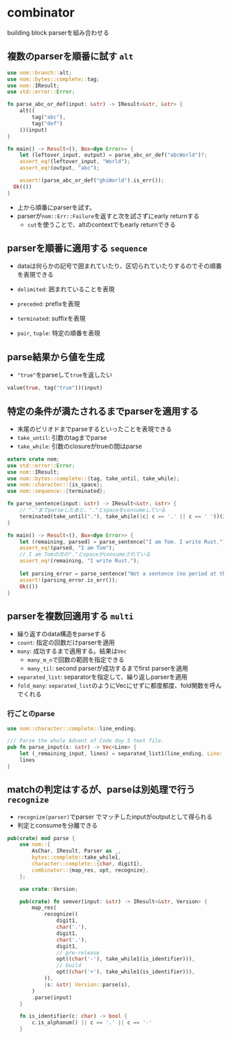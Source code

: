 # combinator

building block parserを組み合わせる

## 複数のparserを順番に試す `alt`

```rust
use nom::branch::alt;
use nom::bytes::complete::tag;
use nom::IResult;
use std::error::Error;

fn parse_abc_or_def(input: &str) -> IResult<&str, &str> {
    alt((
        tag("abc"),
        tag("def")
    ))(input)
}

fn main() -> Result<(), Box<dyn Error>> {
    let (leftover_input, output) = parse_abc_or_def("abcWorld")?;
    assert_eq!(leftover_input, "World");
    assert_eq!(output, "abc");

    assert!(parse_abc_or_def("ghiWorld").is_err());
  Ok(())
}
```

* 上から順番にparserを試す。
* parserが`nom::Err::Failure`を返すと次を試さずにearly returnする
  * `cut`を使うことで、altのcontextでもearly returnできる


## parserを順番に適用する `sequence`

* dataは何らかの記号で囲まれていたり、区切られていたりするのでその順番を表現できる

* `delimited`: 囲まれていることを表現
* `preceded`: prefixを表現
* `terminated`: suffixを表現
* `pair`, `tuple`: 特定の順番を表現


## parse結果から値を生成

* `"true"`をparseして`true`を返したい

```rust
value(true, tag("true"))(input)

```

## 特定の条件が満たされるまでparserを適用する

* 末尾のピリオドまでparseするといったことを表現できる
* `take_until`: 引数のtagまでparse
* `take_while`: 引数のclosureがtrueの間はparse

```rust
extern crate nom;
use std::error::Error;
use nom::IResult;
use nom::bytes::complete::{tag, take_until, take_while};
use nom::character::{is_space};
use nom::sequence::{terminated};

fn parse_sentence(input: &str) -> IResult<&str, &str> {
    // "."までparseしたあと、"."とspaceをconsumeしている
    terminated(take_until("."), take_while(|c| c == '.' || c == ' '))(input)
}

fn main() -> Result<(), Box<dyn Error>> {
    let (remaining, parsed) = parse_sentence("I am Tom. I write Rust.")?;
    assert_eq!(parsed, "I am Tom");
    // I am Tomの次の"."とspaceがconsumeされている
    assert_eq!(remaining, "I write Rust.");
   
    let parsing_error = parse_sentence("Not a sentence (no period at the end)");
    assert!(parsing_error.is_err());
    Ok(())
}
```

## parserを複数回適用する `multi`

* 繰り返すのdata構造をparseする
* `count`: 指定の回数だけparserを適用
* `many`: 成功するまで適用する。結果は`Vec`
  * `many_m_n`で回数の範囲を指定できる
  * `many_til`: second parserが成功するまでfirst parserを適用
* `separated_list`: separatorを指定して、繰り返しparserを適用
* `fold_many`: `separated_list`のようにVecにせずに都度都度、fold関数を呼んでくれる

### 行ごとのparse

```rust
use nom::character::complete::line_ending;

/// Parse the whole Advent of Code day 5 text file.
pub fn parse_input(s: &str) -> Vec<Line> {
    let (_remaining_input, lines) = separated_list1(line_ending, Line::parse)(s).unwrap();
    lines
}
```

## matchの判定はするが、parseは別処理で行う `recognize`

* `recognize(parser)`でparser でマッチしたinputがoutputとして得られる
* 判定とconsumeを分離できる

```rust
pub(crate) mod parse {
    use nom::{
        AsChar, IResult, Parser as _,
        bytes::complete::take_while1,
        character::complete::{char, digit1},
        combinator::{map_res, opt, recognize},
    };

    use crate::Version;

    pub(crate) fn semver(input: &str) -> IResult<&str, Version> {
        map_res(
            recognize((
                digit1,
                char('.'),
                digit1,
                char('.'),
                digit1,
                // pre-release
                opt((char('-'), take_while1(is_identifier))),
                // build
                opt((char('+'), take_while1(is_identifier))),
            )),
            |s: &str| Version::parse(s),
        )
        .parse(input)
    }

    fn is_identifier(c: char) -> bool {
        c.is_alphanum() || c == '.' || c == '-'
    }
```
